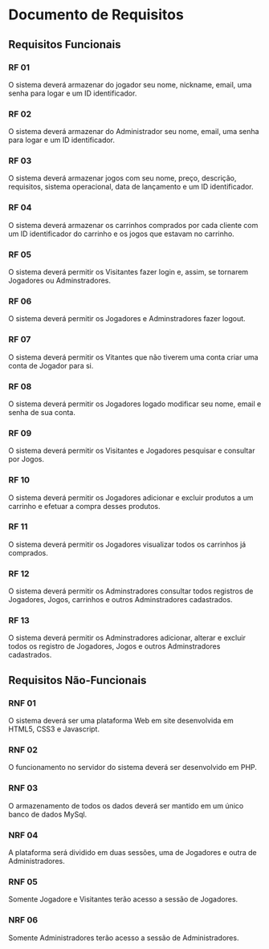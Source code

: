 # Documento de Requisitos

## Requisitos Funcionais

### RF 01

O sistema deverá armazenar do jogador seu nome, nickname, email, uma senha para logar e um ID identificador.

### RF 02

O sistema deverá armazenar do Administrador seu nome, email, uma senha para logar e um ID identificador.

### RF 03

O sistema deverá armazenar jogos com seu nome, preço, descrição, requisitos, sistema operacional, data de lançamento e um ID identificador.

### RF 04

O sistema deverá armazenar os carrinhos comprados por cada cliente com um ID identificador do carrinho e os jogos que estavam no carrinho.

### RF 05

O sistema deverá permitir os Visitantes fazer login e, assim, se tornarem Jogadores ou Adminstradores.

### RF 06

O sistema deverá permitir os Jogadores e Adminstradores fazer logout.

### RF 07

O sistema deverá permitir os Vitantes que não tiverem uma conta criar uma conta de Jogador para si.

### RF 08

O sistema deverá permitir os Jogadores logado modificar seu nome, email e senha de sua conta.

### RF 09

O sistema deverá permitir os Visitantes e Jogadores pesquisar e consultar por Jogos.

### RF 10

O sistema deverá permitir os Jogadores adicionar e excluir produtos a um carrinho e efetuar a compra desses produtos.

### RF 11

O sistema deverá permitir os Jogadores visualizar todos os carrinhos já comprados.

### RF 12

O sistema deverá permitir os Adminstradores consultar todos registros de Jogadores, Jogos, carrinhos e outros Adminstradores cadastrados.

### RF 13

O sistema deverá permitir os Adminstradores adicionar, alterar e excluir todos os registro de Jogadores, Jogos e outros Adminstradores cadastrados.

## Requisitos Não-Funcionais

### RNF 01

O sistema deverá ser uma plataforma Web em site desenvolvida em HTML5, CSS3 e Javascript.

### RNF 02

O funcionamento no servidor do sistema deverá ser desenvolvido em PHP.

### RNF 03

O armazenamento de todos os dados deverá ser mantido em um único banco de dados MySql.

### NRF 04

A plataforma será dividido em duas sessões, uma de Jogadores e outra de Administradores.

### RNF 05

Somente Jogadore e Visitantes terão acesso a sessão de Jogadores.

### NRF 06

Somente Administradores terão acesso a sessão de Administradores.
